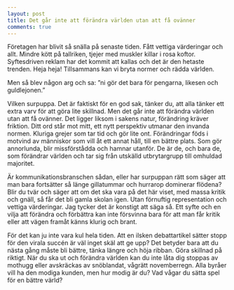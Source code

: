 ```yaml
---
layout: post
title: Det går inte att förändra världen utan att få ovänner
comments: true
---
```


Företagen har blivit så snälla på senaste tiden. Fått vettiga värderingar och allt. Mindre kött på tallriken, tjejer med muskler killar i rosa koftor. Syftesdriven reklam har det kommit att kallas och det är den hetaste trenden. Heja heja! Tillsammans kan vi bryta normer och rädda världen. 

Men så blev någon arg och sa: ”ni gör det bara för pengarna, likesen och guldlejonen.”

Vilken surpuppa. Det är faktiskt för en god sak, tänker du, att alla tänker ett extra varv för att göra lite skillnad. Men det går inte att förändra världen utan att få ovänner. Det ligger liksom i sakens natur, förändring kräver friktion. Ditt ord står mot mitt, ett nytt perspektiv utmanar den invanda normen. Kluriga grejer som tar tid och gör lite ont. Förändringar föds i motvind av människor som vill åt ett annat håll, till en bättre plats. Som gör annorlunda, blir missförstådda och hamnar utanför. De är de, och bara de, som förändrar världen och tar sig från utskälld utbrytargrupp till omhuldad majoritet.

Är kommunikationsbranschen sådan, eller har surpuppan rätt som säger att man bara fortsätter så länge gillatummar och hurrarop dominerar flödena? Blir du tvär och säger att om det ska vara på det här viset, med massa kritik och gnäll, så får det bli gamla skolan igen. Utan förnuftig representation och vettiga värderingar. Jag tycker det är konstigt att säga så. Ett syfte och en vilja att förändra och förbättra kan inte försvinna bara för att man får kritik eller att vägen framåt känns klurig och brant.

För det kan ju inte vara kul hela tiden. Att en ilsken debattartikel sätter stopp för den virala succén är väl inget skäl att ge upp? Det betyder bara att du nästa gång måste bli bättre, tänka längre och höja ribban. Göra skillnad på riktigt. När du ska ut och förändra världen kan du inte låta dig stoppas av mothugg eller avskräckas av snöblandat, vågrätt novemberregn.  Alla byråer vill ha den modiga kunden, men hur modig är du? Vad vågar du sätta spel för en bättre värld?
